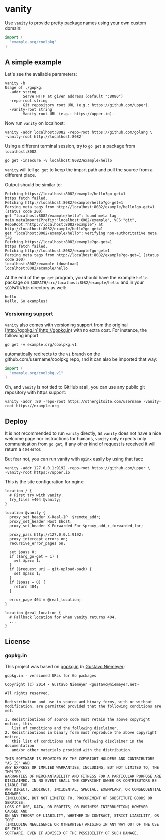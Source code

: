 # vanity

Use `vanity` to provide pretty package names using your own custom domain:

```go
import (
  "example.org/coolpkg"
)
```

## A simple example

Let's see the available parameters:

```
vanity -h
Usage of ./gopkg:
  -addr string
        Serve HTTP at given address (default ":8080")
  -repo-root string
        Git repository root URL (e.g.: https://github.com/upper).
  -vanity-root string
        Vanity root URL (e.g.: https://upper.io).
```

Now run `vanity` on localhost:

```
vanity -addr localhost:8082 -repo-root https://github.com/golang \
-vanity-root http://localhost:8082`
```

Using a different terminal session, try to `go get` a package from
`localhost:8082`:

```
go get -insecure -v localhost:8082/example/hello
```

`vanity` will tell `go get` to keep the import path and pull the source from a
different place.

Output should be similar to:

```
Fetching https://localhost:8082/example/hello?go-get=1
https fetch failed.
Fetching http://localhost:8082/example/hello?go-get=1
Parsing meta tags from http://localhost:8082/example/hello?go-get=1 (status code 200)
get "localhost:8082/example/hello": found meta tag main.metaImport{Prefix:"localhost:8082/example", VCS:"git", RepoRoot:"http://localhost:8082/example"} at http://localhost:8082/example/hello?go-get=1
get "localhost:8082/example/hello": verifying non-authoritative meta tag
Fetching https://localhost:8082/example?go-get=1
https fetch failed.
Fetching http://localhost:8082/example?go-get=1
Parsing meta tags from http://localhost:8082/example?go-get=1 (status code 200)
localhost:8082/example (download)
localhost:8082/example/hello
```

At the end of the `go get` program, you should have the example `hello` package
on `$GOPATH/src/localhost:8082/example/hello` and in your `$GOPATH/bin`
directory as well:

```
hello
Hello, Go examples!
```

### Versioning support

`vanity` also comes with versioning support from the original
[http://gopkg.in](http://gopkg.in) with no extra cost. For instance, the
following import

```
go get -v example.org/coolpkg.v1
```

automatically redirects to the `v1` branch on the github.com/username/coolpkg
repo, and it can also be imported that way:

```go
import (
  "example.org/coolpkg.v1"
)
```

Oh, and `vanity` is not tied to GitHub at all, you can use any public git
repository with https support:

```
vanity -addr :80 -repo-root https://othergitsite.com/username -vanity-root https://example.org
```

## Deploy

It is not recommended to run `vanity` directly, as `vanity` does not have a
nice welcome page nor instructions for humans, `vanity` only expects only
communication from `go get`, if any other kind of request is received it will
return a `404` error.

But fear not, you can run vanity with `nginx` easily by using that fact:

```
vanity -addr 127.0.0.1:9192 -repo-root https://github.com/upper \
-vanity-root https://upper.io
```

This is the site configuration for nginx:

```nginx
location / {
  # First try with vanity.
  try_files =404 @vanity;
}

location @vanity {
  proxy_set_header X-Real-IP  $remote_addr;
  proxy_set_header Host $host;
  proxy_set_header X-Forwarded-For $proxy_add_x_forwarded_for;

  proxy_pass http://127.0.0.1:9192;
  proxy_intercept_errors on;
  recursive_error_pages on;

  set $pass 0;
  if ($arg_go-get = 1) {
    set $pass 1;
  }
  if ($request_uri ~ git-upload-pack) {
    set $pass 1;
  }
  if ($pass = 0) {
    return 404;
  }

  error_page 404 = @real_location;
}

location @real_location {
  # Fallback location for when vanity returns 404.
  ...
}
```

## License

### gopkg.in

This project was based on [gopkg.in](http://labix.org/gopkg.in) by [Gustavo
Niemeyer](http://labix.org/):

```
gopkg.in - versioned URLs for Go packages

Copyright (c) 2014 - Gustavo Niemeyer <gustavo@niemeyer.net>

All rights reserved.

Redistribution and use in source and binary forms, with or without
modification, are permitted provided that the following conditions are met:

1. Redistributions of source code must retain the above copyright notice, this
   list of conditions and the following disclaimer.
2. Redistributions in binary form must reproduce the above copyright notice,
   this list of conditions and the following disclaimer in the documentation
   and/or other materials provided with the distribution.

THIS SOFTWARE IS PROVIDED BY THE COPYRIGHT HOLDERS AND CONTRIBUTORS "AS IS" AND
ANY EXPRESS OR IMPLIED WARRANTIES, INCLUDING, BUT NOT LIMITED TO, THE IMPLIED
WARRANTIES OF MERCHANTABILITY AND FITNESS FOR A PARTICULAR PURPOSE ARE
DISCLAIMED. IN NO EVENT SHALL THE COPYRIGHT OWNER OR CONTRIBUTORS BE LIABLE FOR
ANY DIRECT, INDIRECT, INCIDENTAL, SPECIAL, EXEMPLARY, OR CONSEQUENTIAL DAMAGES
(INCLUDING, BUT NOT LIMITED TO, PROCUREMENT OF SUBSTITUTE GOODS OR SERVICES;
LOSS OF USE, DATA, OR PROFITS; OR BUSINESS INTERRUPTION) HOWEVER CAUSED AND
ON ANY THEORY OF LIABILITY, WHETHER IN CONTRACT, STRICT LIABILITY, OR TORT
(INCLUDING NEGLIGENCE OR OTHERWISE) ARISING IN ANY WAY OUT OF THE USE OF THIS
SOFTWARE, EVEN IF ADVISED OF THE POSSIBILITY OF SUCH DAMAGE.
```
